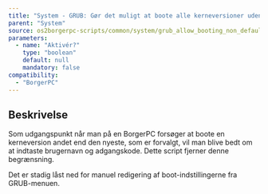 ```yaml
---
title: "System - GRUB: Gør det muligt at boote alle kerneversioner uden brugernavn/kode"
parent: "System"
source: os2borgerpc-scripts/common/system/grub_allow_booting_non_default_kernel.sh
parameters:
  - name: "Aktivér?"
    type: "boolean"
    default: null
    mandatory: false
compatibility: 
  - "BorgerPC"
---
```


## Beskrivelse
Som udgangspunkt når man på en BorgerPC forsøger at boote en kerneversion andet end den nyeste, som er forvalgt, vil man blive bedt om at indtaste brugernavn og adgangskode. Dette script fjerner denne begrænsning.

Det er stadig låst ned for manuel redigering af boot-indstillingerne fra GRUB-menuen.
